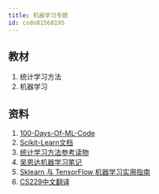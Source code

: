 ```yaml
---
title: 机器学习专题
id: csdn81568195
---
```


## 教材

1.  统计学习方法
2.  机器学习

## 资料

1.  [100-Days-Of-ML-Code](https://github.com/Avik-Jain/100-Days-Of-ML-Code)
2.  [Scikit-Learn文档](http://sklearn.apachecn.org/)
3.  [统计学习方法参考读物](https://zhuanlan.zhihu.com/p/36378498)
4.  [吴恩达机器学习笔记](http://www.ai-start.com/ml2014/)
5.  [Sklearn 与 TensorFlow 机器学习实用指南](https://github.com/apachecn/hands_on_Ml_with_Sklearn_and_TF)
6.  [CS229中文翻译](https://github.com/Kivy-CN/Stanford-CS-229-CN)